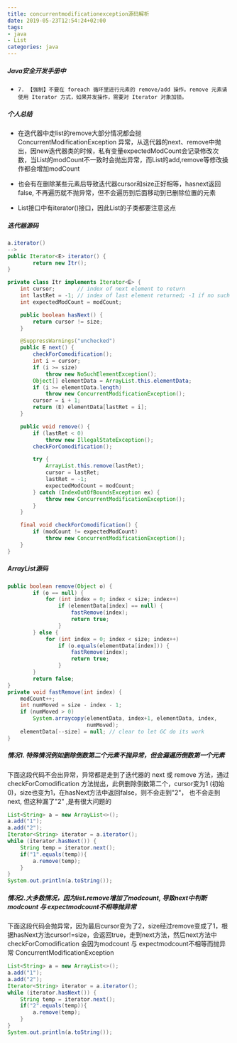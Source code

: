 ```yaml
---
title: concurrentmodificationexception源码解析
date: 2019-05-23T12:54:24+02:00
tags: 
- java
- List
categories: java
---
```


##### Java安全开发手册中

- `7. 【强制】不要在 foreach 循环里进行元素的 remove/add 操作。remove 元素请使用 Iterator 方式，如果并发操作，需要对 Iterator 对象加锁。`



##### 个人总结

- 在迭代器中走list的remove大部分情况都会抛 ConcurrentModificationException 异常，从迭代器的next、remove中抛出，因new迭代器类的时候，私有变量expectedModCount会记录修改次数，当List的modCount不一致时会抛出异常，而List的add,remove等修改操作都会增加modCount
- 也会有在删除某些元素后导致迭代器cursor和size正好相等，hasnext返回false, 不再遍历就不抛异常，但不会遍历到后面移动到已删除位置的元素

- List接口中有iterator()接口，因此List的子类都要注意这点

<!--more-->

##### 迭代器源码

```java
a.iterator()
-->
public Iterator<E> iterator() {
        return new Itr();
}
```



```java
private class Itr implements Iterator<E> {
    int cursor;       // index of next element to return
    int lastRet = -1; // index of last element returned; -1 if no such
    int expectedModCount = modCount;

    public boolean hasNext() {
        return cursor != size;
    }

    @SuppressWarnings("unchecked")
    public E next() {
        checkForComodification();
        int i = cursor;
        if (i >= size)
            throw new NoSuchElementException();
        Object[] elementData = ArrayList.this.elementData;
        if (i >= elementData.length)
            throw new ConcurrentModificationException();
        cursor = i + 1;
        return (E) elementData[lastRet = i];
    }

    public void remove() {
        if (lastRet < 0)
            throw new IllegalStateException();
        checkForComodification();

        try {
            ArrayList.this.remove(lastRet);
            cursor = lastRet;
            lastRet = -1;
            expectedModCount = modCount;
        } catch (IndexOutOfBoundsException ex) {
            throw new ConcurrentModificationException();
        }
    }

    final void checkForComodification() {
        if (modCount != expectedModCount)
            throw new ConcurrentModificationException();
    }
}
```



##### ArrayList源码

```java
public boolean remove(Object o) {
        if (o == null) {
            for (int index = 0; index < size; index++)
                if (elementData[index] == null) {
                    fastRemove(index);
                    return true;
                }
        } else {
            for (int index = 0; index < size; index++)
                if (o.equals(elementData[index])) {
                    fastRemove(index);
                    return true;
                }
        }
        return false;
}
private void fastRemove(int index) {
    modCount++;
    int numMoved = size - index - 1;
    if (numMoved > 0)
        System.arraycopy(elementData, index+1, elementData, index,
                         numMoved);
    elementData[--size] = null; // clear to let GC do its work
}
```



##### 情况1. 特殊情况例如删除倒数第二个元素不抛异常，但会漏遍历倒数第一个元素

下面这段代码不会出异常，异常都是走到了迭代器的 next 或 remove 方法，通过 checkForComodification 方法抛出，此例删除倒数第二个，cursor变为1 (初始0)，size也变为1，在hasNext方法中返回false，则不会走到"2"， 也不会走到next, 但这种漏了"2" ,是有很大问题的

```java
List<String> a = new ArrayList<>();
a.add("1");
a.add("2");
Iterator<String> iterator = a.iterator();
while (iterator.hasNext()) {
    String temp = iterator.next();
    if("1".equals(temp)){
        a.remove(temp);
    }
}
System.out.println(a.toString());
```



##### 情况2.大多数情况，因为list.remove增加了modcount,  导致next中判断modcount 与 expectmodcount不相等抛异常

下面这段代码会抛异常，因为最后cursor变为了2，size经过remove变成了1，根据hasNext方法cursor!=size，会返回true，走到next方法，然后next方法中 checkForComodification 会因为modcount 与 expectmodcount不相等而抛异常 ConcurrentModificationException

```java
List<String> a = new ArrayList<>();
a.add("1");
a.add("2");
Iterator<String> iterator = a.iterator();
while (iterator.hasNext()) {
    String temp = iterator.next();
    if("2".equals(temp)){
        a.remove(temp);
    }
}
System.out.println(a.toString());
```